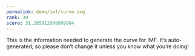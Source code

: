 ```yaml
---
permalink: demo/imf/curve.svg
rank: 39
score: 31.285912999999994
---
```


This is the information needed to generate the curve for IMF. It’s
auto-generated, so please don’t change it unless you know what you’re
doing!
